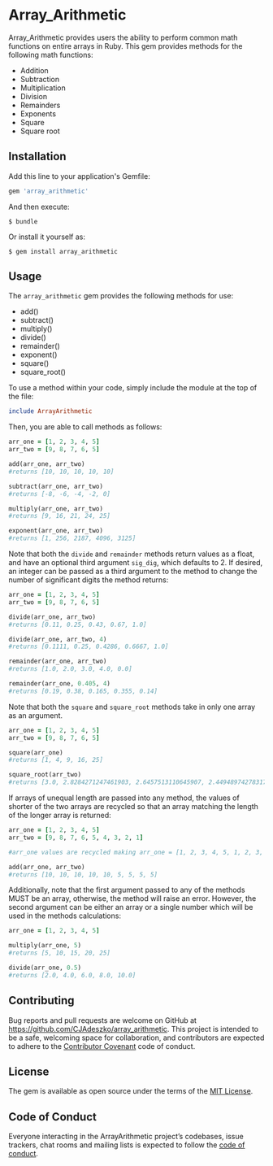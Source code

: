 # Array_Arithmetic

Array_Arithmetic provides users the ability to perform common math functions on entire arrays in Ruby. This gem provides methods for the following math functions:

  - Addition
  - Subtraction
  - Multiplication
  - Division
  - Remainders
  - Exponents
  - Square
  - Square root

## Installation

Add this line to your application's Gemfile:

```ruby
gem 'array_arithmetic'
```

And then execute:

    $ bundle

Or install it yourself as:

    $ gem install array_arithmetic

## Usage

The `array_arithmetic` gem provides the following methods for use:

  - add()
  - subtract()
  - multiply()
  - divide()
  - remainder()
  - exponent()
  - square()
  - square_root()

To use a method within your code, simply include the module at the top of the file:

```ruby
include ArrayArithmetic
```

Then, you are able to call methods as follows:

```ruby
arr_one = [1, 2, 3, 4, 5]
arr_two = [9, 8, 7, 6, 5]

add(arr_one, arr_two)
#returns [10, 10, 10, 10, 10]

subtract(arr_one, arr_two)
#returns [-8, -6, -4, -2, 0]

multiply(arr_one, arr_two)
#returns [9, 16, 21, 24, 25]

exponent(arr_one, arr_two)
#returns [1, 256, 2187, 4096, 3125]
```

Note that both the `divide` and `remainder` methods return values as a float, and have an optional third argument `sig_dig`, which defaults to 2. If desired, an integer can be passed as a third argument to the method to change the number of significant digits the method returns:

```ruby
arr_one = [1, 2, 3, 4, 5]
arr_two = [9, 8, 7, 6, 5]

divide(arr_one, arr_two)
#returns [0.11, 0.25, 0.43, 0.67, 1.0]

divide(arr_one, arr_two, 4)
#returns [0.1111, 0.25, 0.4286, 0.6667, 1.0]

remainder(arr_one, arr_two)
#returns [1.0, 2.0, 3.0, 4.0, 0.0]

remainder(arr_one, 0.405, 4)
#returns [0.19, 0.38, 0.165, 0.355, 0.14]
```

Note that both the `square` and `square_root` methods take in only one array as an argument.

```ruby  
arr_one = [1, 2, 3, 4, 5]
arr_two = [9, 8, 7, 6, 5]

square(arr_one)
#returns [1, 4, 9, 16, 25]

square_root(arr_two)
#returns [3.0, 2.8284271247461903, 2.6457513110645907, 2.449489742783178, 2.23606797749979]
```

If arrays of unequal length are passed into any method, the values of shorter of the two arrays are recycled so that an array matching the length of the longer array is returned:

```ruby
arr_one = [1, 2, 3, 4, 5]
arr_two = [9, 8, 7, 6, 5, 4, 3, 2, 1]

#arr_one values are recycled making arr_one = [1, 2, 3, 4, 5, 1, 2, 3, 4]

add(arr_one, arr_two)
#returns [10, 10, 10, 10, 10, 5, 5, 5, 5]
```

Additionally, note that the first argument passed to any of the methods MUST be an array, otherwise, the method will raise an error. However, the second argument can be either an array or a single number which will be used in the methods calculations:

```ruby
arr_one = [1, 2, 3, 4, 5]

multiply(arr_one, 5)
#returns [5, 10, 15, 20, 25]

divide(arr_one, 0.5)
#returns [2.0, 4.0, 6.0, 8.0, 10.0]
```

## Contributing

Bug reports and pull requests are welcome on GitHub at https://github.com/CJAdeszko/array_arithmetic. This project is intended to be a safe, welcoming space for collaboration, and contributors are expected to adhere to the [Contributor Covenant](http://contributor-covenant.org) code of conduct.

## License

The gem is available as open source under the terms of the [MIT License](https://opensource.org/licenses/MIT).

## Code of Conduct

Everyone interacting in the ArrayArithmetic project’s codebases, issue trackers, chat rooms and mailing lists is expected to follow the [code of conduct](https://github.com/CJAdeszko/array_arithmetic/blob/master/CODE_OF_CONDUCT.md).
